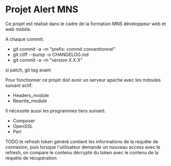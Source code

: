 # Projet Alert MNS

Ce projet est réalisé dans le cadre de la formation MNS développeur web et web mobile.

A chaque commit:

- git commit -a -m "prefix: commit conventionnel"
- git cliff --bump -o CHANGELOG.md
- git commit -a -m "version X.X.X"

si patch, git tag avant

Pour fonctionner ce projet doit avoir un serveur apache avec les mdoules suivant actif:

- Headers_module
- Rewrite_module

Il nécessite aussi les programmes tiers suivant:

- Composer
- OpenSSL
- Perl

TODO le refresh token généré contient les informations de la requête de connexion,
puis lorsque l'utilisateur demande un nouveau access avec le refresh, on compare le contenu décrypté du token avec le contenu de la requête de récupération
